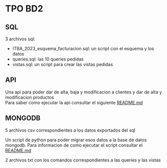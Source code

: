 # TPO BD2

## SQL

3 archivos sql:
- ITBA_2023_esquema_facturacion.sql: un script con el esquema y los datos
- queries.sql: las 10 queries pedidas
- vistas.sql: un script para crear las vistas pedidas

## API

Una api para poder dar de alta, baja y modificacion a clientes y 
dar de alta y modificacion productos  
Para saber como ejecutar la api consultar el siguiente 
[README.md](api/README.md)

## MONGODB

5 archivos csv correspondientes a los datos exportados del sql  

Un script de python para poder migrar esos datos a la base de datos mongodb.
Para informacion de como ejecutar el script consultar el 
[README.md](mongodb/readme.md) 

2 archivos txt con los comandos correspondientes a las queries y las vistas
